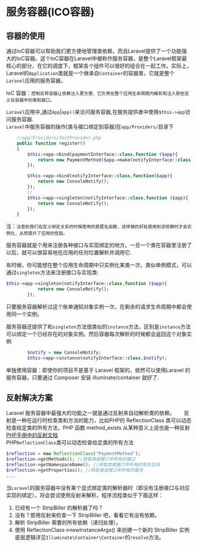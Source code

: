 服务容器(ICO容器)
===============

## 容器的使用

通过IoC容器可以帮助我们更方便地管理类依赖，而且Laravel提供了一个功能强大的IoC容器。这个IoC容器在Laravel中被称作服务容器，是整个Laravel框架最核心的部分，在它的调度下，框架各个组件可以很好的组合在一起工作。实际上，Laravel的`Application`类就是一个继承自`Container`的容器类，它就是整个`Laravel`应用的服务容器。

IoC 容器：`控制反转容器让依赖注入更方便，它负责在整个应用生命周期内解析和注入那些定义在容器中的类和接口。`  

`Laravel`应用中,通过`App`|`app()`来访问服务容器,在服务提供者中使用`$this->app`访问服务容器.  
`Laravel`中服务容器的操作[类与接口绑定到容器]在`app/Providers/`目录下

```php
    //app/Providers/TestProvider.php
    public function register()
    {
        $this->app->bind(paymentInterface::class,function ($app){
            return new PaymentMethod($app->make(notifyInterface::class));
        });

        $this->app->bind(notifyInterface::class,function($app){
            return new ConsoleNotify();
        });
        //
        $this->app->singleton(notifyInterface::class,function ($app){
            return new ConsoleNotify();
        });
    }
```  

注：`注意到我们在定义绑定关系的时候使用的是匿名函数，这样做的好处是用到该依赖时才会实例化，从而提升了应用的性能。`  

服务容器就是个用来注册各种接口与实现绑定的地方。一旦一个类在容器里注册了以后，就可以很容易地在应用的任何位置解析并调用它.  

有时候，你可能想在整个应用生命周期中只实例化某类一次，类似单例模式，可以通过`singleton`方法来注册接口与实现类:

```php
$this->app->singleton(notifyInterface::class,function ($app){
            return new ConsoleNotify();
        });
```
只要服务容器解析过这个账单通知对象实例一次，在剩余的请求生命周期中都会使用同一个实例。

服务容器还提供了和`singleton`方法很类似的`instance`方法，区别是`instance`方法可以绑定一个已经存在的对象实例。然后容器每次解析的时候都会返回这个对象实例

```php
        $notify = new ConsoleNotify;
        $this->app->instance(notifyInterface::class,$notify);
```

单独使用容器：即使你的项目不是基于 Laravel 框架的，依然可以使用Laravel 的服务容器，只要通过 Composer 安装 illuminate/container 就好了.

## 反射解决方案

Laravel 服务容器中最强大的功能之一就是通过反射来自动解析类的依赖。　　
反射是一种在运行时检查类和方法的能力，比如PHP的 ReflectionClass 类可以动态检查给定类的所有方法，PHP 函数 method_exists 从某种意义上说也是一种反射  
[PHP手册中的反射文档](https://www.php.net/manual/zh/book.reflection.php)  
PHP`ReflectionClass`类可以动态检查给定类的所有方法

```php
$reflection = new ReflectionClass("PaymentMethod");
$reflection->getMethods(); //获取类或接口中所有的接口
$reflection->getNamespaceName(); //获取类或接口中所有的命名空间
$reflection->getProperties(); //获取类或接口中所有的属性
....
```

当`Laravel`的服务容器中没有某个显式绑定类的解析器时（即没有注册接口与对应实现的绑定），将会尝试使用反射来解析。程序流程类似于下面这样：

1. 已经有一个 StripBiller 的解析器了吗？
2. 没有？那用反射来检查一下 StripBiller 吧，看看它有没有依赖。
3. 解析 StripBiller 需要的所有依赖（递归处理）。
4. 使用 ReflectionClass->newInstanceArgs() 来创建一个新的 StripBiller 实例
底层逻辑详见`Illuminate\Container\Container`的`resolve`方法。

